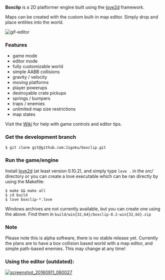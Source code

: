 **Boxclip** is a 2D platformer engine built using the [love2d](https://love2d.org/) framework. 

Maps can be created with the custom built-in map editor. Simply drop and place entities into the world.

![gif-editor](https://media.giphy.com/media/xUNd9OREaN1DHuxkcg/giphy.gif)

### Features
* game mode
* editor mode
* fully customizable world
* simple AABB collisions
* gravity / velocity
* moving platforms
* player powerups
* destroyable crate pickups
* springs / bumpers
* traps / enemies
* unlimited map size restrictions
* map states

Visit the [Wiki](https://github.com/Jigoku/boxclip/wiki) for help with game controls and editor tips.


### Get the development branch
```
$ git clone git@github.com:Jigoku/boxclip.git
```

### Run the game/engine
Install [love2d](https://love2d.org/) (at least version 0.10.2), and simply type
`love .` in the *src/* directory or you can create a love executable which can be ran directly by using the Makefile:

```
$ make && make all
$ cd build
$ love boxclip-*.love
```
Windows archives are not currently available, but you can create one using the above. Find them in `build/win{32,64}/boxclip-0.2-win{32,64}.zip`

### Note
Please note this is alpha software, there is no stable release yet. Currently the plans are to have a box collision based world with a map editor, and simple path-based enemies. This may change at any time! 


### Using the editor (outdated): 
[![screenshot_20160911_060027](https://cloud.githubusercontent.com/assets/1535179/18415293/1279053e-77e5-11e6-9b08-e05ef0c43237.png)](https://www.youtube.com/watch?v=NiMqQbY2wIY)

